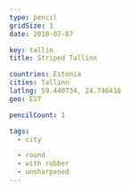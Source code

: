 ```yaml
---
type: pencil
gridSize: 1
date: 2018-07-07

key: tallin
title: Striped Tallinn

countries: Estonia
cities: Tallinn
latlng: 59.440734, 24.746418
geo: EST

pencilCount: 1

tags:
  - city

  - round
  - with rubber
  - unsharpened
---
```

